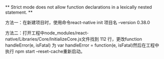 ** Strict mode does not allow function declarations in a lexically nested statement. **

方法一：在新建项目时，使用命令react-native init 项目名 –version 0.38.0

方法二：打开工程中node_modules/react-native/Libraries/Core/InitializeCore.js文件找到 112 行，更改function handleError(e, isFatal) 为 var handleError = function(e, isFatal)然后在工程中执行 npm start –reset-cache重新启动。